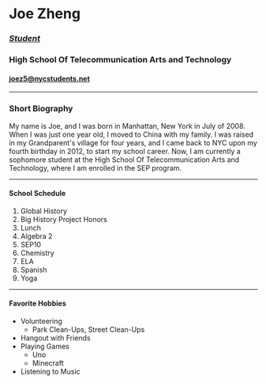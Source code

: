 # Joe Zheng
### [_Student_](https://joez2450.github.io/)
### **High School Of Telecommunication Arts and Technology**
#### joez5@nycstudents.net
----
### Short Biography
My name is Joe, and I was born in Manhattan, New York in July of 2008. When I was just one year old, I moved to China with my family. I was raised in my Grandparent's village for four years, and I came back to NYC upon my fourth birthday in 2012, to start my school career. Now, I am currently a sophomore student at the High School Of Telecommunication Arts and Technology, where I am enrolled in the SEP program.

---
#### School Schedule

1. Global History
2. Big History Project Honors
3. Lunch
4. Algebra 2
5. SEP10
6. Chemistry
7. ELA
8. Spanish
9. Yoga
---
#### Favorite Hobbies
* Volunteering
    * Park Clean-Ups, Street Clean-Ups
* Hangout with Friends
* Playing Games
    * Uno
    * Minecraft
* Listening to Music


